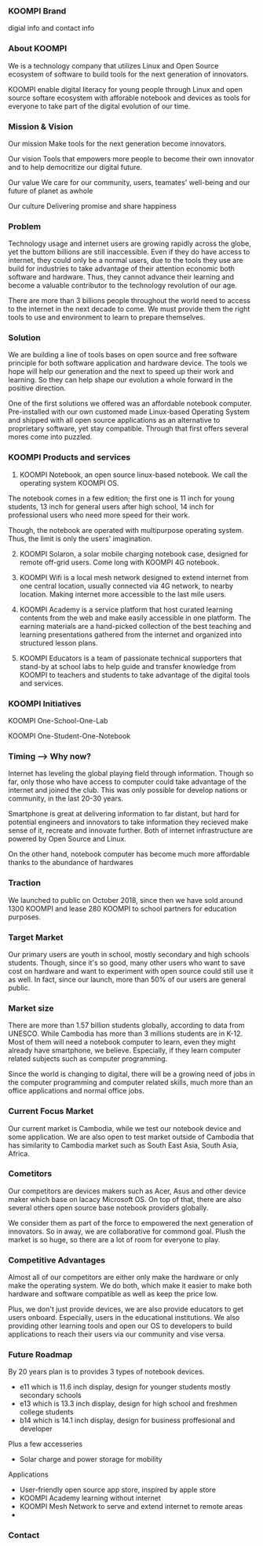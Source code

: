 ### KOOMPI Brand
digial info and contact info

### About KOOMPI
We is a technology company that utilizes Linux and Open Source ecosystem of software to build tools for the next generation of innovators.

KOOMPI enable digital literacy for young people through Linux and open source softare ecosystem with afforable notebook and devices as tools for everyone to take part of the digital evolution of our time.   

### Mission & Vision

Our mission
Make tools for the next generation become innovators.

Our vision
Tools that empowers more people to become their own innovator and to help democritize our digital future.   

Our value
We care for our community, users, teamates' well-being and our future of planet as awhole

Our culture
Delivering promise and share happiness

### Problem

Technology usage and internet users are growing rapidly across the globe, yet the buttom billions are still inaccessible. Even if they do have access to internet, they could only be a normal users, due to the tools they use are build for industries to take advantage of their attention economic both software and hardware. Thus, they cannot advance their learning and become a valuable contributor to the technology revolution of our age. 

There are more than 3 billions people throughout the world need to access to the internet in the next decade to come. We must provide them the right tools to use and environment to learn to prepare themselves. 

### Solution

We are building a line of tools bases on open source and free software principle for both software application and hardware device. The tools we hope will help our generation and the next to speed up their work and learning. So they can help shape our evolution a whole forward in the positive direction.

One of the first solutions we offered was an affordable notebook computer. Pre-installed with our own customed made Linux-based Operating System and shipped with all open source applications as an alternative to proprietary software, yet stay compatible. Through that first offers several mores come into puzzled. 

### KOOMPI Products and services

1. KOOMPI Notebook, an open source linux-based notebook. We call the operating system KOOMPI OS. 

The notebook comes in a few edition; the first one is 11 inch for young students, 13 inch for general users after high school, 14 inch for professional users who need more speed for their work. 

Though, the notebook are operated with multipurpose operating system. Thus, the limit is only the users' imagination. 

2. KOOMPI Solaron, a solar mobile charging notebook case, designed for remote off-grid users. Come long with KOOMPI 4G notebook. 

3. KOOMPI Wifi is a local mesh network designed to extend internet from one central location, usually connected via 4G network, to nearby location. Making internet more accessible to the last mile users.

4. KOOMPI Academy is a service platform that host curated learning contents from the web and make easily accessible in one platform. The earning materials are a hand-picked collection of the best teaching and learning presentations gathered from the internet and organized into structured lesson plans.

5. KOOMPI Educators is a team of passionate technical supporters that stand-by at school labs to help guide and transfer knowledge from KOOMPI to teachers and students to take advantage of the digital tools and services. 

### KOOMPI Initiatives

KOOMPI One-School-One-Lab

KOOMPI One-Student-One-Notebook

### Timing --> Why now?
Internet has leveling the global playing field through information. Though so far, only those who have access to computer could take advantage of the internet and joined the club. This was only possible for develop nations or community, in the last 20-30 years. 

Smartphone is great at delivering information to far distant, but hard for potential engineers and innovators to take information they recieved make sense of it, recreate and innovate further. Both of internet infrastructure are powered by Open Source and Linux. 

On the other hand, notebook computer has become much more affordable thanks to the abundance of hardwares

### Traction
We launched to public on October 2018, since then we have sold around 1300 KOOMPI and lease 280 KOOMPI to school partners for education purposes. 

### Target Market
Our primary users are youth in school, mostly secondary and high schools students. Though, since it's so good, many other users who want to save cost on hardware and want to experiment with open source could still use it as well. In fact, since our launch, more than 50% of our users are general public. 

### Market size
There are more than 1.57 billion students globally, according to data from UNESCO. While Cambodia has more than 3 millions students are in K-12. Most of them will need a notebook computer to learn, even they might already have smartphone, we believe. Especially, if they learn computer related subjects such as computer programming.

Since the world is changing to digital, there will be a growing need of jobs in the computer programming and computer related skills, much more than an office applications and normal office jobs.

### Current Focus Market
Our current market is Cambodia, while we test our notebook device and some application. We are also open to test market outside of Cambodia that has similarity to Cambodia market such as South East Asia, South Asia, Africa. 

### Cometitors 
Our competitors are devices makers such as Acer, Asus and other device maker which base on lacacy Microsoft OS. On top of that, there are also several others open source base notebook providers globally. 

We consider them as part of the force to empowered the next generation of innovators. So in away, we are collaborative for commond goal. Plush the market is so huge, so there are a lot of room for everyone to play.

### Competitive Advantages
Almost all of our competitors are either only make the hardware or only make the operating system. We do both, which make it easier to make both hardware and software compatible as well as keep the price low. 

Plus, we don't just provide devices, we are also provide educators to get users onboard. Especially, users in the educational institutions. We also providing other learning tools and open our OS to developers to build applications to reach their users via our community and vise versa. 

### Future Roadmap

By 20 years plan is to provides 3 types of notebook devices.
- e11 which is 11.6 inch display, design for younger students mostly secondary schools
- e13 which is 13.3 inch display, design for high school and freshmen college students
- b14 which is 14.1 inch display, design for business proffesional and developer

Plus a few accesseries
- Solar charge and power storage for mobility

Applications
- User-friendly open source app store, inspired by apple store
- KOOMPI Academy learning without internet
- KOOMPI Mesh Network to serve and extend internet to remote areas
- 


### Contact